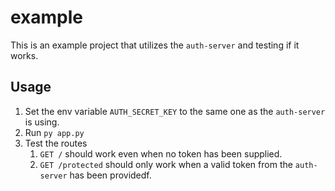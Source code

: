 # example
This is an example project that utilizes the `auth-server` and testing if it works.

## Usage
1. Set the env variable `AUTH_SECRET_KEY` to the same one as the `auth-server` is using.
2. Run `py app.py`
3. Test the routes
   1. `GET /` should work even when no token has been supplied.
   2. `GET /protected` should only work when a valid token from the `auth-server` has been providedf.